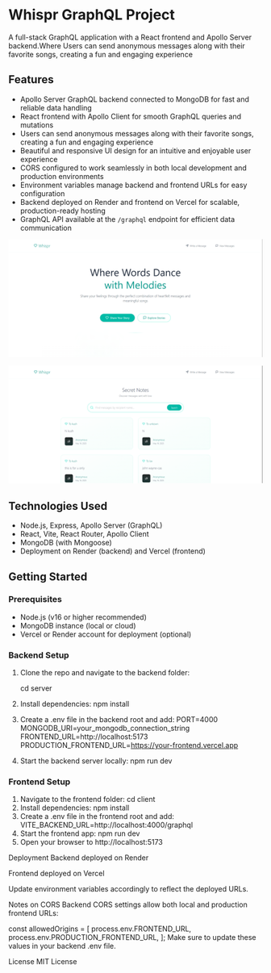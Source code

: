 # Whispr GraphQL Project

A full-stack GraphQL application with a React frontend and Apollo Server backend.Where  Users can send anonymous messages along with their favorite songs, creating a fun and engaging experience

## Features

- Apollo Server GraphQL backend connected to MongoDB for fast and reliable data handling
- React frontend with Apollo Client for smooth GraphQL queries and mutations
- Users can send anonymous messages along with their favorite songs, creating a fun and engaging experience
- Beautiful and responsive UI design for an intuitive and enjoyable user experience
- CORS configured to work seamlessly in both local development and production environments
- Environment variables manage backend and frontend URLs for easy configuration
- Backend deployed on Render and frontend on Vercel for scalable, production-ready hosting
- GraphQL API available at the `/graphql` endpoint for efficient data communication

![Home Screenshot](./client/public/home.png)


![App Screenshot](./client/public/allmsg.png)



## Technologies Used

- Node.js, Express, Apollo Server (GraphQL)
- React, Vite, React Router, Apollo Client
- MongoDB (with Mongoose)
- Deployment on Render (backend) and Vercel (frontend)

## Getting Started

### Prerequisites

- Node.js (v16 or higher recommended)
- MongoDB instance (local or cloud)
- Vercel or Render account for deployment (optional)

### Backend Setup

1. Clone the repo and navigate to the backend folder:

   
   cd server
2. Install dependencies:
npm install

3. Create a .env file in the backend root and add:
PORT=4000
MONGODB_URI=your_mongodb_connection_string
FRONTEND_URL=http://localhost:5173
PRODUCTION_FRONTEND_URL=https://your-frontend.vercel.app

4. Start the backend server locally:
npm run dev

### Frontend Setup
1. Navigate to the frontend folder:
cd client
2. Install dependencies:
npm install
3. Create a .env file in the frontend root and add:
VITE_BACKEND_URL=http://localhost:4000/graphql
4. Start the frontend app:
npm run dev
5. Open your browser to http://localhost:5173

Deployment
Backend deployed on Render 

Frontend deployed on Vercel 

Update environment variables accordingly to reflect the deployed URLs.

Notes on CORS
Backend CORS settings allow both local and production frontend URLs:

const allowedOrigins = [
  process.env.FRONTEND_URL,
  process.env.PRODUCTION_FRONTEND_URL,
];
Make sure to update these values in your backend .env file.

License
MIT License


